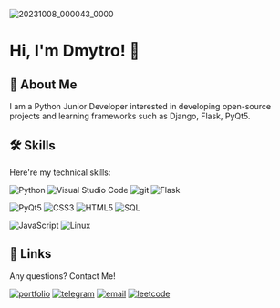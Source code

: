 ![20231008_000043_0000](https://github.com/youngling-coder/youngling-coder/assets/142408709/17bef67e-764c-41b0-bec3-84e5902131ce)

# Hi, I'm Dmytro! 👋


## 🚀 About Me
I am a Python Junior Developer interested in developing open-source projects and learning frameworks such as Django, Flask, PyQt5.

## 🛠 Skills

Here're my technical skills:

![Python](https://img.shields.io/badge/python-3776AB?style=for-the-badge&logo=python&logoColor=white)
![Visual Studio Code](https://img.shields.io/badge/vscode-007ACC?style=for-the-badge&logo=visualstudiocode)
![git](https://img.shields.io/badge/git-F05032?style=for-the-badge&logo=git&logoColor=white)
![Flask](https://img.shields.io/badge/flask-000000?style=for-the-badge&logo=flask&logoColor=white)

![PyQt5](https://img.shields.io/badge/pyqt5-41CD52?style=for-the-badge&logo=qt&logoColor=white)
![CSS3](https://img.shields.io/badge/css3-1572B6?style=for-the-badge&logo=css3)
![HTML5](https://img.shields.io/badge/html5-E34F26?style=for-the-badge&logo=html5&logoColor=white)
![SQL](https://img.shields.io/badge/sql-4479A1?style=for-the-badge&logo=mysql&logoColor=white)

![JavaScript](https://img.shields.io/badge/javascript-F7DF1E?style=for-the-badge&logo=javascript&logoColor=white)
![Linux](https://img.shields.io/badge/linux-FCC624?style=for-the-badge&logo=linux&logoColor=black)

## 🔗 Links

Any questions? Contact Me!

[![portfolio](https://img.shields.io/badge/my_portfolio-000?style=for-the-badge&logo=ko-fi&logoColor=white)](https://youngling-coder.netlify.app)
[![telegram](https://img.shields.io/badge/Telegram-26A5E4?style=for-the-badge&logo=telegram&logoColor=white)](https://t.me/youngling_coder/)
[![email](https://img.shields.io/badge/E--mail-6D4AFF?style=for-the-badge&logo=protonmail&logoColor=white)](mailto:sh.dmytro@protonmail.com/)
[![leetcode](https://img.shields.io/badge/LeetCode-FFA116?style=for-the-badge&logo=leetcode&logoColor=white)](https://leetcode.com/youngling-coder/)

